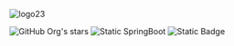 ![logo23](https://github.com/user-attachments/assets/84f23e3b-c08c-4328-97a4-44e7df4f3ae9)

![GitHub Org's stars](https://img.shields.io/github/stars/camilafernanda?style=social)
![Static SpringBoot](https://img.shields.io/badge/springboot-6DB33F?style=flat&logo=springboot&logoColor=white)
![Static Badge](https://img.shields.io/badge/Manven-v4.0.0-green)



